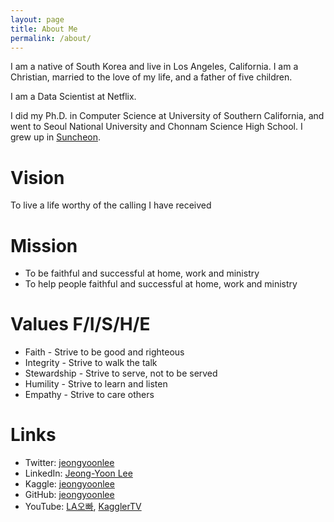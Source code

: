 ```yaml
---
layout: page
title: About Me
permalink: /about/
---
```


I am a native of South Korea and live in Los Angeles, California.  I am a Christian, married to the love of my life, and a father of five children.

I am a Data Scientist at Netflix.

I did my Ph.D. in Computer Science at University of Southern California, and went to Seoul National University and Chonnam Science High School.  I grew up in [Suncheon](https://en.wikipedia.org/wiki/Suncheon).

# Vision

To live a life worthy of the calling I have received

# Mission

* To be faithful and successful at home, work and ministry
* To help people faithful and successful at home, work and ministry

# Values F/I/S/H/E

* Faith - Strive to be good and righteous
* Integrity - Strive to walk the talk
* Stewardship - Strive to serve, not to be served
* Humility - Strive to learn and listen
* Empathy - Strive to care others

# Links

* Twitter: [jeongyoonlee](http://twitter.com/jeongyoonlee)
* LinkedIn: [Jeong-Yoon Lee](http://www.linkedin.com/in/jeongyoonlee)
* Kaggle: [jeongyoonlee](https://www.kaggle.com/jeongyoonlee)
* GitHub: [jeongyoonlee](https://github.com/jeongyoonlee)
* YouTube: [LA오빠](https://www.youtube.com/channel/UCjhlZKSIRVvQxlUprmv0bdg), [KagglerTV](https://youtube.com/c/kagglertv)
